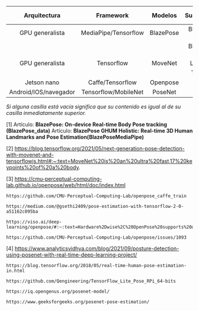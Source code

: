 

| Arquitectura          | Framework             | Modelos    | Submodelos     | Puntos clave | fps   | url/artículo | open-source |
| :-------------:       | :-------------------: | :--------: | :------------: | :----------: | :---: | :----------: | :---------: |
| GPU generalista       | MediaPipe/Tensorflow  | BlazePose  | BlazePose Full |      33      |   10  |      [1]     |  [x]        |
|                       |                       |            | BlazePose Lite |      33      |   31  |      [1]     |             |
| GPU generalista       | Tensorflow            | MoveNet    | Lightning      |      17      |  >50  |      [2]     |  [x]        |
|                       |                       |            | Thunder        |      17      |  >30  |              |             |
| Jetson nano           | Caffe/Tensorflow      | Openpose   |        -       |      135     |   10  |      [3]     |  [x]        |
| Android/IOS/navegador | Tensorflow/MobileNet  | PoseNet    |        -       |      17      |  ~10  |      [4]     |  [x]        |




*Si alguna casilla está vacía significa que su contenido es igual al de su casilla inmediatamente superior.*


[1] Artículo: **BlazePose: On-device Real-time Body Pose tracking (BlazePose_data)**
    Artículo: **BlazePose GHUM Holistic: Real-time 3D Human Landmarks and Pose Estimation(BlazePoseMediaPipe)**
    
    
[2] 
    https://blog.tensorflow.org/2021/05/next-generation-pose-detection-with-movenet-and-tensorflowjs.html#:~:text=MoveNet%20is%20an%20ultra%20fast,17%20keypoints%20of%20a%20body.     
    

[3] 
    https://cmu-perceptual-computing-lab.github.io/openpose/web/html/doc/index.html
    
    https://github.com/CMU-Perceptual-Computing-Lab/openpose_caffe_train

    https://medium.com/@gsethi2409/pose-estimation-with-tensorflow-2-0-a51162c095ba
    
    https://viso.ai/deep-learning/openpose/#:~:text=Hardware%2Dwise%2C%20OpenPose%20supports%20different,Mac%2C%20and%20Nvidia%20Jetson%20TX2.
    
    https://github.com/CMU-Perceptual-Computing-Lab/openpose/issues/1093
    
   
[4] 
    https://www.analyticsvidhya.com/blog/2021/09/posture-detection-using-posenet-with-real-time-deep-learning-project/

    https://blog.tensorflow.org/2018/05/real-time-human-pose-estimation-in.html
    
    https://github.com/Qengineering/TensorFlow_Lite_Pose_RPi_64-bits
    
    https://iq.opengenus.org/posenet-model/
    
    https://www.geeksforgeeks.org/posenet-pose-estimation/
